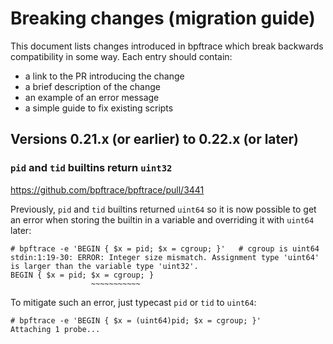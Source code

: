 # Breaking changes (migration guide)

This document lists changes introduced in bpftrace which break backwards
compatibility in some way. Each entry should contain:
- a link to the PR introducing the change
- a brief description of the change
- an example of an error message
- a simple guide to fix existing scripts

## Versions 0.21.x (or earlier) to 0.22.x (or later)

### `pid` and `tid` builtins return `uint32`

https://github.com/bpftrace/bpftrace/pull/3441

Previously, `pid` and `tid` builtins returned `uint64` so it is now possible to
get an error when storing the builtin in a variable and overriding it with
`uint64` later:
```
# bpftrace -e 'BEGIN { $x = pid; $x = cgroup; }'   # cgroup is uint64
stdin:1:19-30: ERROR: Integer size mismatch. Assignment type 'uint64' is larger than the variable type 'uint32'.
BEGIN { $x = pid; $x = cgroup; }
                  ~~~~~~~~~~~
```

To mitigate such an error, just typecast `pid` or `tid` to `uint64`:
```
# bpftrace -e 'BEGIN { $x = (uint64)pid; $x = cgroup; }'
Attaching 1 probe...
```

